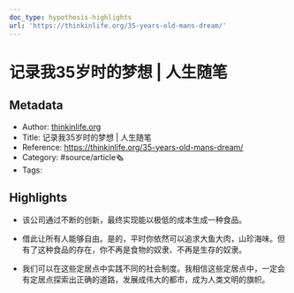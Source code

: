 ```yaml
---
doc_type: hypothesis-highlights
url: 'https://thinkinlife.org/35-years-old-mans-dream/'
---
```

# 记录我35岁时的梦想 | 人生随笔
## Metadata
- Author: [thinkinlife.org]()
- Title: 记录我35岁时的梦想 | 人生随笔
- Reference: https://thinkinlife.org/35-years-old-mans-dream/
- Category: #source/article🗞
- Tags:
## Highlights
- 该公司通过不断的创新，最终实现能以极低的成本生成一种食品。

- 借此让所有人能够自由。是的，平时你依然可以追求大鱼大肉，山珍海味。但有了这种食品的存在，你不再是食物的奴隶、不再是生存的奴隶。

- 我们可以在这些定居点中实践不同的社会制度。我相信这些定居点中，一定会有定居点探索出正确的道路，发展成伟大的都市，成为人类文明的旗帜。

